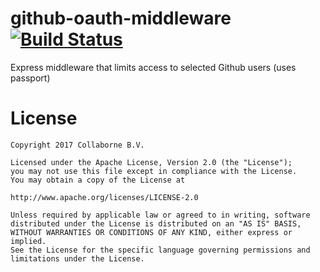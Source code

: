 # github-oauth-middleware [![Build Status](https://travis-ci.org/Collaborne/github-oauth-middleware.svg?branch=master)](https://travis-ci.org/Collaborne/github-oauth-middleware)

Express middleware that limits access to selected Github users (uses passport)

# License

    Copyright 2017 Collaborne B.V.

    Licensed under the Apache License, Version 2.0 (the "License");
    you may not use this file except in compliance with the License.
    You may obtain a copy of the License at

    http://www.apache.org/licenses/LICENSE-2.0

    Unless required by applicable law or agreed to in writing, software
    distributed under the License is distributed on an "AS IS" BASIS,
    WITHOUT WARRANTIES OR CONDITIONS OF ANY KIND, either express or implied.
    See the License for the specific language governing permissions and
    limitations under the License.
